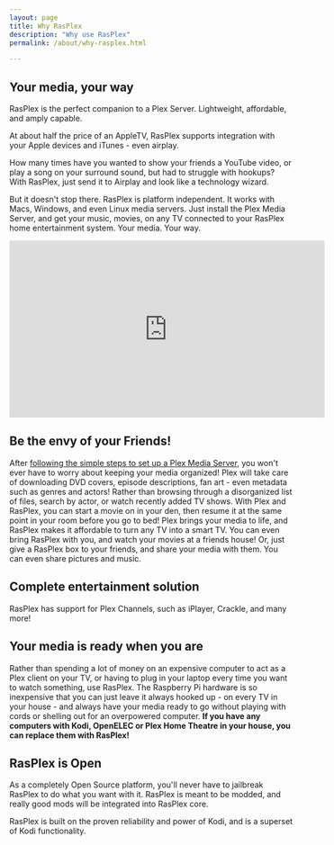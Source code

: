 ```yaml
---
layout: page
title: Why RasPlex
description: "Why use RasPlex"
permalink: /about/why-rasplex.html

---
```


## Your media, your way

RasPlex is the perfect companion to a Plex Server. Lightweight, affordable, and amply capable.

At about half the price of an AppleTV, RasPlex supports integration with your Apple devices and iTunes - even airplay.

How many times have you wanted to show your friends a YouTube video, or play a song on your surround sound, but had to struggle with hookups? With RasPlex, just send it to Airplay and look like a technology wizard.

But it doesn't stop there. RasPlex is platform independent. It works with Macs, Windows, and even Linux media servers. Just install the Plex Media Server, and get your music, movies, on any TV connected to your RasPlex home entertainment system. Your media. Your way.

<iframe src="http://www.youtube.com/embed/Ytu1suJiSCc" frameborder="0" width="560" height="315"></iframe>

## Be the envy of your Friends!

After <a href="https://plex.tv/" target="_blank">following the simple steps to set up a Plex Media Server</a>, you won't ever have to worry about keeping your media organized! Plex will take care of downloading DVD covers, episode descriptions, fan art - even metadata such as genres and actors! Rather than browsing through a disorganized list of files, search by actor, or watch recently added TV shows. With Plex and RasPlex, you can start a movie on in your den, then resume it at the same point in your room before you go to bed! Plex brings your media to life, and RasPlex makes it affordable to turn any TV into a smart TV. You can even bring RasPlex with you, and watch your movies at a friends house! Or, just give a RasPlex box to your friends, and share your media with them. You can even share pictures and music.

## Complete entertainment solution

RasPlex has support for Plex Channels, such as iPlayer, Crackle, and many more!

## Your media is ready when you are

Rather than spending a lot of money on an expensive computer to act as a Plex client on your TV, or having to plug in your laptop every time you want to watch something, use RasPlex. The Raspberry Pi hardware is so inexpensive that you can just leave it always hooked up - on every TV in your house - and always have your media ready to go without playing with cords or shelling out for an overpowered computer. **If you have any computers with Kodi, OpenELEC or Plex Home Theatre in your house, you can replace them with RasPlex!**

## RasPlex is Open

As a completely Open Source platform, you'll never have to jailbreak RasPlex to do what you want with it. RasPlex is meant to be modded, and really good mods will be integrated into RasPlex core.

RasPlex is built on the proven reliability and power of Kodi, and is a superset of Kodi functionality.
